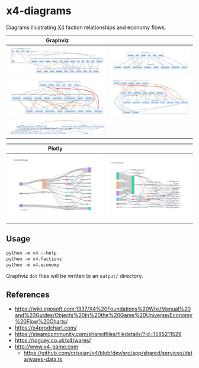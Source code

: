 x4-diagrams
===========

Diagrams illustrating [X4] faction relationships and economy flows.

| Graphviz                                                                |                                                                     |
|-------------------------------------------------------------------------|---------------------------------------------------------------------|
| ![economy-food-and-drugs.png](docs/graphviz/economy-food-and-drugs.png) | ![economy-3-refined.png](docs/graphviz/economy-3-refined.png)       |
| ![economy-4-advanced.png](docs/graphviz/economy-4-advanced.png)         | ![economy-5-components.png](docs/graphviz/economy-5-components.png) |
| ![economy-6-equipment.png](docs/graphviz/economy-6-equipment.png)       |                                                                     |


| Plotly                                                                |                                                                   |
|-----------------------------------------------------------------------|-------------------------------------------------------------------|
| ![economy-food-and-drugs.png](docs/plotly/economy-food-and-drugs.png) | ![economy-construction.png](docs/plotly/economy-construction.png) |

Usage
-----

```shell
python -m x4 --help
python -m x4.factions
python -m x4.economy
```

Graphviz `dot` files will be written to an `output/` directory.

References
----------

* https://wiki.egosoft.com:1337/X4%20Foundations%20Wiki/Manual%20and%20Guides/Objects%20in%20the%20Game%20Universe/Economy%20Flow%20Charts/
* https://x4prodchart.com/
* https://steamcommunity.com/sharedfiles/filedetails/?id=1585211529
* https://roguey.co.uk/x4/wares/
* http://www.x4-game.com
  * https://github.com/crissian/x4/blob/dev/src/app/shared/services/data/wares-data.ts

[X4]: https://store.steampowered.com/app/392160/X4_Foundations/
